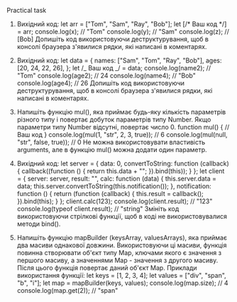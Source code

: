 Practical task

1.  Вихідний код:
    let arr = ["Tom", "Sam", "Ray", "Bob"];
    let [/* Ваш код */] = arr;
    console.log(x); // "Tom"
    console.log(y); // "Sam"
    console.log(z); // [Bob]
    Допишіть код використовуючи деструктурування, щоб в консолі браузера з'явилися рядки, які написані в коментарях.

2.  Вихідний код:
    let data = {
    names: ["Sam", "Tom", "Ray", "Bob"],
    ages: [20, 24, 22, 26],
    };
    let /_ Ваш код _/ = data;
    console.log(name2); // "Tom"
    console.log(age2); // 24
    console.log(name4); // "Bob"
    console.log(age4); // 26
    Допишіть код використовуючи деструктурування, щоб в консолі браузера з'явилися рядки, які написані в коментарях.

3.  Напишіть функцію mul(), яка приймає будь-яку кількість параметрів різного типу і повертає добуток параметрів типу Number.
    Якщо параметри типу Number відсутні, повертає число 0.
    function mul() {
    // Ваш код
    }
    console.log(mul(1, "str", 2, 3, true)); // 6
    console.log(mul(null, "str", false, true)); // 0
    Не можна використовувати властивість arguments, але в функцію mul() можна додати один параметр.

4.  Вихідний код:
    let server = {
    data: 0,
    convertToString: function (callback) {
    callback((function () {
    return this.data + "";
    }).bind(this));
    }
    };
    let client = {
    server: server,
    result: "",
    calc: function (data) {
    this.server.data = data;
    this.server.convertToString(this.notification());
    },
    notification: function () {
    return (function (callback) {
    this.result = callback();
    }).bind(this);
    }
    };
    client.calc(123);
    console.log(client.result); // "123"
    console.log(typeof client.result); // "string"
    Змініть код використовуючи стрілкові функції, щоб в коді не використовувалися методи bind().

5.  Напишіть функцію mapBuilder (keysArray, valuesArrays), яка приймає два масиви однакової довжини. Використовуючи ці масиви, функція повинна створювати об'єкт типу Map, ключами якого є значення з першого масиву, а значеннями Map - значення з другого масиву. Після цього функція повертає даний об'єкт Map.
    Приклади використання функції:
    let keys = [1, 2, 3, 4];
    let values = ["div", "span", "b", "i"];
    let map = mapBuilder(keys, values);
    console.log(map.size); // 4
    console.log(map.get(2)); // "span"
